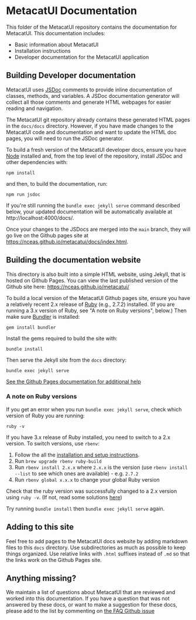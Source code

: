 # MetacatUI Documentation
This folder of the MetacatUI repository contains the documentation for MetacatUI. This documentation includes:
- Basic information about MetacatUI
- Installation instructions
- Developer documentation for the MetacatUI application


## Building Developer documentation
MetacatUI uses [JSDoc](https://github.com/jsdoc/jsdoc) comments to provide inline documentation of classes, methods, and variables. A JSDoc documentation generator will collect all those comments and generate HTML webpages for easier reading and navigation.

The MetacatUI git repository already contains these generated HTML pages in the `docs/docs` directory. However, if you have made changes to the MetacatUI code and documentation and want to update the HTML doc pages, you will need to run the JSDoc generator.

To build a fresh version of the MetacatUI developer docs, ensure you have [Node](https://nodejs.org/) installed and, from the top level of the repository, install JSDoc and other dependencies with:

```
npm install
```

and then, to build the documentation, run:

```
npm run jsdoc
```

If you're still running the `bundle exec jekyll serve` command described below, your updated documentation will be automatically available at http://localhost:4000/docs/.

Once your changes to the JSDocs are merged into the `main` branch, they will go live on the Github pages site at https://nceas.github.io/metacatui/docs/index.html.

## Building the documentation website

This directory is also built into a simple HTML website, using Jekyll, that is hosted on Github Pages. You can view the last published version of the Github site here: https://nceas.github.io/metacatui/

To build a local version of the MetacatUI Github pages site, ensure you have a relatively recent 2.x release of [Ruby](https://www.ruby-lang.org/) (e.g., 2.7.2) installed. (If you are running a 3.x version of Ruby, see "A note on Ruby versions", below.) Then make sure [Bundler](https://bundler.io/) is installed:

```
gem install bundler
```

Install the gems required to build the site with:

```
bundle install
```

Then serve the Jekyll site from the `docs` directory:

```
bundle exec jekyll serve
```

[See the Github Pages documentation for additional help](https://help.github.com/en/enterprise/2.14/user/articles/setting-up-your-github-pages-site-locally-with-jekyll#step-4-build-your-local-jekyll-site)


### A note on Ruby versions

If you get an error when you run `bundle exec jekyll serve`, check which version of Ruby you are running:

```
ruby -v
```

If you have 3.x release of Ruby installed, you need to switch to a 2.x version. To switch versions, use `rbenv`:

1. Follow the all the [installation and setup instructions](https://github.com/rbenv/rbenv#installation).
2. Run `brew upgrade rbenv ruby-build`
3. Run `rbenv install 2.x.x` where `2.x.x` is the version (use `rbenv install --list` to see which ones are available) - e.g. `2.7.2`
4. Run `rbenv global x.x.x` to change your global Ruby version

Check that the ruby version was successfully changed to a 2.x version using `ruby -v`. (If not, read some solutions [here](https://stackoverflow.com/questions/10940736/rbenv-not-changing-ruby-version))

Try running `bundle install` then `bundle exec jekyll serve` again.

## Adding to this site
Feel free to add pages to the MetacatUI docs website by adding markdown files to this `docs` directory. Use subdirectories
as much as possible to keep things organized. Use relative links with `.html` suffixes instead of `.md` so that the links work on the Github Pages site.

## Anything missing?
We maintain a list of questions about MetacatUI that are reviewed and worked into this documentation. If you have a question that was not answered by these docs, or want to make a suggestion for these docs, please add to the list by commenting on [the FAQ Github issue](https://github.com/NCEAS/metacatui/issues/1389)

